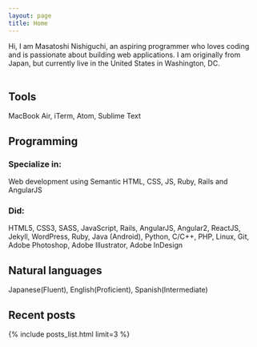 ```yaml
---
layout: page
title: Home
---
```


<section class="introduction">
  Hi, I am Masatoshi Nishiguchi, an aspiring programmer who loves coding
  and is passionate about building web applications.
  I am originally from Japan, but currently live in the United States in Washington, DC.
</section>

<br />

<h2 class="h1">
  Tools
</h2>
MacBook Air, iTerm, Atom, Sublime Text

<h2 class="h1">
  Programming
</h2>

### Specialize in:
Web development using Semantic HTML, CSS, JS, Ruby, Rails and AngularJS

### Did:
HTML5, CSS3, SASS, JavaScript, Rails,
AngularJS, Angular2, ReactJS, Jekyll, WordPress,
Ruby, Java (Android), Python, C/C++, PHP,
Linux, Git,
Adobe Photoshop, Adobe Illustrator, Adobe InDesign

<h2 class="h1">
  Natural languages
</h2>
Japanese(Fluent), English(Proficient), Spanish(Intermediate)

<h2 class="h1">
  Recent posts
</h2>

{% include posts_list.html limit=3 %}


<!--
<div class="posts">
  {% for post in paginator.posts %}
  <article class="post">
    <h1 class="post-title">
      <a href="{{ site.baseurl }}{{ post.url }}">
        {{ post.title }}
      </a>
    </h1>

    <time datetime="{{ post.date | date_to_xmlschema }}" class="post-date">{{ post.date | date_to_string }}</time>

    {{ post.content }}
  </article>
  {% endfor %}
</div>

<div class="pagination">
  {% if paginator.next_page %}
    <a class="pagination-item older" href="{{ paginator.next_page_path | prepend: site.baseurl }}">Older</a>
  {% else %}
    <span class="pagination-item older">Older</span>
  {% endif %}
  {% if paginator.previous_page %}
    <a class="pagination-item newer" href="{{ paginator.previous_page_path | prepend: site.baseurl }}">Newer</a>
  {% else %}
    <span class="pagination-item newer">Newer</span>
  {% endif %}
</div>
 -->
